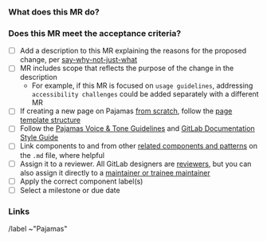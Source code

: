 <!-- Additional information about contributing to Pajamas is located at https://design.gitlab.com/contribute/get-started -->

### What does this MR do?

<!-- What is the problem that this change solves? What changes are part of the scope of this MR, and what changes are out of scope? -->

### Does this MR meet the acceptance criteria?

- [ ] Add a description to this MR explaining the reasons for the proposed change, per [say-why-not-just-what][transparency]
- [ ] MR includes scope that reflects the purpose of the change in the description
  - For example, if this MR is focused on `usage guidelines`, addressing `accessibility challenges` could be added separately with a different MR
- [ ] If creating a new page on Pajamas [from scratch][writing-documentation], follow the [page template structure][page-template]
- [ ] Follow the [Pajamas Voice & Tone Guidelines][voice-and-tone] and [GitLab Documentation Style Guide][style-guide]
- [ ] Link components to and from other [related components and patterns][related] on the `.md` file, where helpful
- [ ] Assign it to a reviewer. All GitLab designers are [reviewers][design-reviewer], but you can also assign it directly to a [maintainer or trainee maintainer][pajamas-assignments]
- [ ] Apply the correct component label(s)
- [ ] Select a milestone or due date

### Links

<!-- Link related issues below. Insert the issue link or reference after the word "Closes" if merging this should automatically close it. -->

<!-- Do not edit or remove the lines below -->

/label ~"Pajamas"

[transparency]: https://about.gitlab.com/handbook/values/#say-why-not-just-what
[writing-documentation]: https://gitlab.com/gitlab-org/gitlab-services/design.gitlab.com#writing-component-documentation
[page-template]: https://gitlab.com/gitlab-org/gitlab-services/design.gitlab.com/-/blob/master/pages/components/template.md
[voice-and-tone]: https://design.gitlab.com/content/voice-tone
[style-guide]: https://docs.gitlab.com/ee/development/documentation/styleguide.html#language
[related]: https://gitlab.com/gitlab-org/gitlab-services/design.gitlab.com/-/blob/bbcceb17a6f1ce2caca3eeb4de634cecde023886/pages/components/template.md#L13-15
[design-reviewer]: https://about.gitlab.com/handbook/engineering/ux/pajamas-design-system/design-review/#reviewer
[pajamas-assignments]: hhttps://about.gitlab.com/handbook/engineering/projects/#design.gitlab.com
